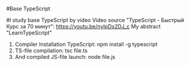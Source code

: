 #Base TypeScript

#I study base TypeScript by video
Video source "TypeScript - Быстрый Курс за 70 минут":  https://youtu.be/nyIpDs2DJ_c
My abstract "LearnTypeScript"

1. Compiler Installation TypeScript: npm install -g typescript
2. TS-file compilation: tsc file.ts
2. And compiled JS-file launch: node file.js